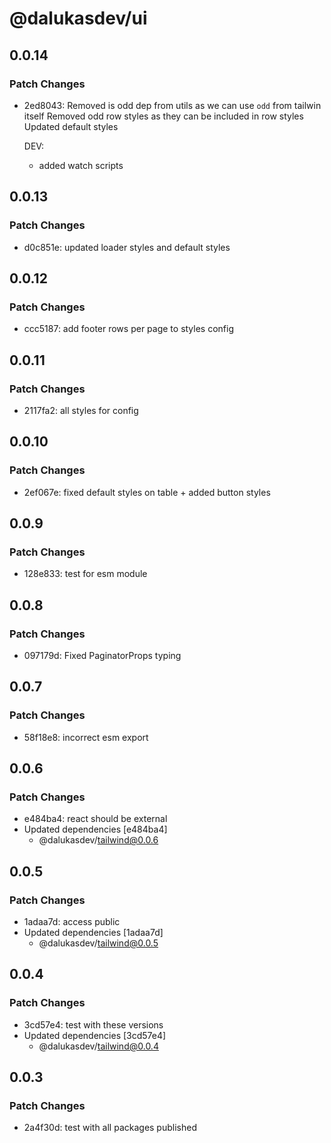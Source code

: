 # @dalukasdev/ui

## 0.0.14

### Patch Changes

- 2ed8043: Removed is odd dep from utils as we can use `odd` from tailwin itself
  Removed odd row styles as they can be included in row styles
  Updated default styles

  DEV:

  - added watch scripts

## 0.0.13

### Patch Changes

- d0c851e: updated loader styles and default styles

## 0.0.12

### Patch Changes

- ccc5187: add footer rows per page to styles config

## 0.0.11

### Patch Changes

- 2117fa2: all styles for config

## 0.0.10

### Patch Changes

- 2ef067e: fixed default styles on table + added button styles

## 0.0.9

### Patch Changes

- 128e833: test for esm module

## 0.0.8

### Patch Changes

- 097179d: Fixed PaginatorProps typing

## 0.0.7

### Patch Changes

- 58f18e8: incorrect esm export

## 0.0.6

### Patch Changes

- e484ba4: react should be external
- Updated dependencies [e484ba4]
  - @dalukasdev/tailwind@0.0.6

## 0.0.5

### Patch Changes

- 1adaa7d: access public
- Updated dependencies [1adaa7d]
  - @dalukasdev/tailwind@0.0.5

## 0.0.4

### Patch Changes

- 3cd57e4: test with these versions
- Updated dependencies [3cd57e4]
  - @dalukasdev/tailwind@0.0.4

## 0.0.3

### Patch Changes

- 2a4f30d: test with all packages published
